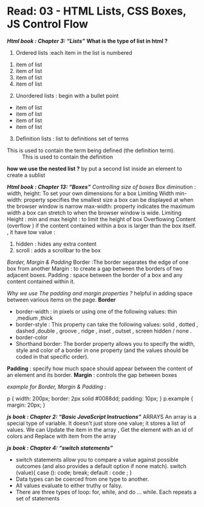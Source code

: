 # Read: 03 - HTML Lists, CSS Boxes, JS Control Flow

_**Html book : Chapter 3: “Lists”**_
**What is the type of list in html ?**
 1. Ordered lists :each item in the list is
numbered
<ol>
<li> item of list </li>
<li> item of list </li>
<li> item of list </li>
<li> item of list </li>
</ol>

2. Unordered lists : begin with a bullet point
<ul>
<li> item of list </li>
<li> item of list </li>
<li> item of list </li>
<li> item of list </li>
</ul>

 3. Definition lists :  list to definitions set of  terms 
<dl>
<dt>This is used to contain the term being defined (the definition term).</dt>
<dd>This is used to contain the definition </dd>
</dl>

 **how we use the nested list  ?**
 by put a second list inside an element to create a sublist 

_**Html book : Chapter 13: “Boxes”**_
_Controlling size of boxes_
Box diminution :
width, height: To set your own dimensions for a box Limiting Width
min-width: property specifies the smallest size a box can be displayed at when the browser window is narrow 
max-width:  property indicates the maximum width a box can stretch to when the browser window is wide.
Limiting Height : min and max height : to limit the height of box 
Overflowing Content  (overflow )  if the content contained within a box is larger than the box itself. , it have tow value :
1. hidden : hides any extra content
2. scroll : adds a scrollbar to the box

_Border, Margin & Padding_ 
Border  :The border separates the edge of one box from another
Margin  : to create a gap between the borders of two adjacent boxes.
Padding : space between the border of a box and any content contained within it.

*Why we use The padding and margin properties  ?*
helpful in adding space between various items on the page.
**Border** 
* border-width : in pixels or using one of the following values: thin ,medium ,thick
* border-style : This property can take the following values: solid , dotted , dashed ,double , groove , ridge , inset , outset , screen hidden / none .
* border-color
* Shorthand border: The border property allows you to specify the width, style and color of a border in one property (and the values should be coded in that specific order).


**Padding** : specify how much space should appear between the content of an element and its border.
**Margin** : controls the gap between boxes

_example for Border, Margin & Padding  :_

p {
    width: 200px; 
    border: 2px solid #0088dd; 
    padding: 10px;
   }
p.example {
    margin: 20px;
  }


_**js book : Chapter 2: “Basic JavaScript Instructions”**_
ARRAYS An array is a special type of variable. It doesn't just store one value; it stores a list of values.
We can Update the  item in the array , Get the element with an id of colors and Replace with item from the array 


_**js book : Chapter 4: “switch statements”**_
* switch statements allow you to compare a value against possible outcomes (and also provides a default option if none match).
switch (value){
    case (): 
    code;
    break;
    default : 
    code ;
}
* Data types can be coerced from one type to another.
* All values evaluate to either truthy or falsy. 
* There are three types of loop: for, while, and do ... while. Each repeats a set of statements




